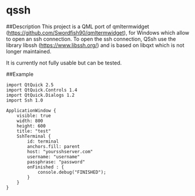 # qssh

##Description
This project is a QML port of qmltermwidget (https://github.com/Swordfish90/qmltermwidget), for Windows which allow to open an ssh connection. 
To open the ssh connection, QSsh use the library libssh (https://www.libssh.org/) and is based on libqxt which is not longer maintained.


It is currently not fully usable but can be tested.

##Example
```
import QtQuick 2.5
import QtQuick.Controls 1.4
import QtQuick.Dialogs 1.2
import Ssh 1.0

ApplicationWindow {
    visible: true
    width: 800
    height: 600
    title: "test"
    SshTerminal {
        id: terminal
        anchors.fill: parent
        host: "yoursshserver.com"
        username: "username"
        passphrase: "password"
        onFinished : {
            console.debug("FINISHED");
        }
    }
}
```
